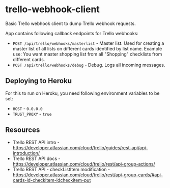 # trello-webhook-client

Basic Trello webhook client to dump Trello webhook requests.

App contains following callback endpoints for Trello webhooks:

* `POST /api/trello/webhooks/masterlist` - Master list. Used for creating a master list of all lists on different cards identified by list name. Example use: You want master shopping list from all "Shopping"
 checklists from different cards.
* `POST /api/trello/webhooks/debug` - Debug. Logs all incoming messages.

## Deploying to Heroku

For this to run on Heroku, you need following environment variables to be set:

* `HOST` - `0.0.0.0`
* `TRUST_PROXY` - `true`

## Resources

* Trello REST API intro - https://developer.atlassian.com/cloud/trello/guides/rest-api/api-introduction/
* Trello REST API docs - https://developer.atlassian.com/cloud/trello/rest/api-group-actions/
* Trello REST API - checkListItem modification - https://developer.atlassian.com/cloud/trello/rest/api-group-cards/#api-cards-id-checkitem-idcheckitem-put

